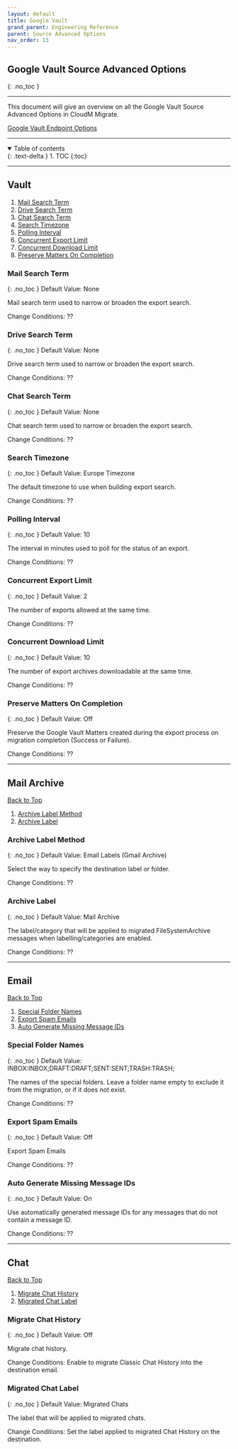 ```yaml
---
layout: default
title: Google Vault
grand_parent: Engineering Reference
parent: Source Advanced Options
nav_order: 13
---
```


## Google Vault Source Advanced Options
{: .no_toc }

---
This document will give an overview on all the Google Vault Source Advanced Options in CloudM Migrate. 

<a href="https://cloudm-migrate.github.io/documentation/Engineering-Reference/GoogleVault.html">Google Vault Endpoint Options</a>
         
---
<a name="top"></a>
<details open markdown="block">
  <summary>
    Table of contents
  </summary>
  {: .text-delta }
1. TOC
{:toc}
</details>

---
## Vault

1. [Mail Search Term](#mailterm)
2. [Drive Search Term](#driveterm)
3. [Chat Search Term](#chatterm)
4. [Search Timezone](#searchzone)
5. [Polling Interval](#pollingint)
6. [Concurrent Export Limit](#conexport)
7. [Concurrent Download Limit](#condownlimit)
8. [Preserve Matters On Completion](#perservecomp)


### Mail Search Term <a name="mailterm"></a>
{: .no_toc }
Default Value: None

Mail search term used to narrow or broaden the export search.

Change Conditions: ??

### Drive Search Term <a name="driveterm"></a>
{: .no_toc }
Default Value: None

Drive search term used to narrow or broaden the export search.

Change Conditions: ??

### Chat Search Term <a name="chatterm"></a>
{: .no_toc }
Default Value: None

Chat search term used to narrow or broaden the export search.

Change Conditions: ??

### Search Timezone <a name="searchzone"></a>
{: .no_toc }
Default Value: Europe Timezone

The default timezone to use when building export search.

Change Conditions: ??

### Polling Interval <a name="pollingint"></a>
{: .no_toc }
Default Value: 10

The interval in minutes used to poll for the status of an export.

Change Conditions: ??

### Concurrent Export Limit <a name="conexport"></a>
{: .no_toc }
Default Value: 2

The number of exports allowed at the same time.

Change Conditions: ??

### Concurrent Download Limit <a name="condownlimit"></a>
{: .no_toc }
Default Value: 10

The number of export archives downloadable at the same time.

Change Conditions: ??

### Preserve Matters On Completion <a name="perservecomp"></a>
{: .no_toc }
Default Value: Off

Preserve the Google Vault Matters created during the export process on migration completion (Success or Failure).

Change Conditions: ??

---
## Mail Archive
[Back to Top](#top)

1. [Archive Label Method](#labelmethod)
2. [Archive Label](#archlabel)

### Archive Label Method <a name="labelmethod"></a>
{: .no_toc }
Default Value: Email Labels (Gmail Archive)

Select the way to specify the destination label or folder.

Change Conditions: ??

### Archive Label <a name="archlabel"></a>
{: .no_toc }
Default Value: Mail Archive

The label/category that will be applied to migrated FileSystemArchive messages when labelling/categories are enabled.

Change Conditions: ??

---
## Email
[Back to Top](#top)

1. [Special Folder Names](#foldname)
2. [Export Spam Emails](#exportspam)
3. [Auto Generate Missing Message IDs ](#autoids)

### Special Folder Names <a name="foldname"></a>
{: .no_toc }
Default Value: INBOX:INBOX;DRAFT:DRAFT;SENT:SENT;TRASH:TRASH;

The names of the special folders. Leave a folder name empty to exclude it from the migration, or if it does not exist.

Change Conditions: ??

### Export Spam Emails <a name="exportspam"></a>
{: .no_toc }
Default Value: Off

Export Spam Emails

Change Conditions: ??

### Auto Generate Missing Message IDs <a name="autoids"></a>
{: .no_toc }
Default Value: On

Use automatically generated message IDs for any messages that do not contain a message ID.

Change Conditions: ??

---
## Chat
[Back to Top](#top)

1. [Migrate Chat History](#chathist)
2. [Migrated Chat Label](#migchatlabel)

### Migrate Chat History <a name="chathist"></a>
{: .no_toc }
Default Value: Off

Migrate chat history.

Change Conditions: Enable to migrate Classic Chat History into the destination email. 

### Migrated Chat Label <a name="migchatlabel"></a>
{: .no_toc }
Default Value: Migrated Chats

The label that will be applied to migrated chats.

Change Conditions: Set the label applied to migrated Chat History on the destination. 
